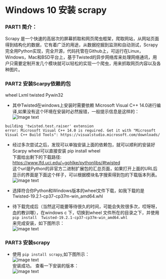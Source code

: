 # Windows 10 安装 scrapy
### PART1 简介：  
Scrapy 是一个快速的高层次的屏幕抓取和网页爬虫框架，爬取网站，从网站页面得到结构化的数据，它有着广泛的用途，从数据挖掘到监测和自动测试，Scrapy完全用Python实现，完全开源，代码托管在Github上，可运行在Linux，Windows，Mac和BSD平台上，基于Twisted的异步网络库来处理网络通讯，用户只需要定制开发几个模块就可以轻松的实现一个爬虫，用来抓取网页内容以及各种图片。
### PART2 安装Scarpy依赖的包
wheel
Lxml
twisted
Pywin32 
- 其中Twisted在windows上安装时需要依赖 Microsoft Visual C++ 14.0进行编译,如果没有这个环境在安装时必然报错，一般提示信息是这样的：
![Image text](https://github.com/gorgeousCa/Dayup/blob/master/Scrapy/%E5%AE%89%E8%A3%85/2.PNG)
```running build_ext
building 'twisted.test.raiser' extension
error: Microsoft Visual C++ 14.0 is required. Get it with "Microsoft Visual C++ Build Tools": https://visualstudio.microsoft.com/downloads/
```
- 经过多次尝试之后，发现可以单独安装上面的依赖包，就可以顺利的安装好Scarpy
wheel可以直接安装 pip install wheel  
下面给出剩下的下载路径:    
https://www.lfd.uci.edu/~gohlke/pythonlibs/#twisted  
这个url是Python的非官方二进制扩展包的汇总页面，如果打开上面的URL后显示的界面是下面这个样子，可以根据模块名字搜索得到包的下载版本列表。  
![image text](https://github.com/gorgeousCa/Dayup/blob/master/Scrapy/%E5%AE%89%E8%A3%85/1.1.PNG)

- 选择符合你Python和Windows版本的wheel文件下载，如我下载的是 Twisted-19.2.1-cp37-cp37m-win_amd64.whl 
- 待下载完成后（当然这可能要等待很久的时间，可能会失败很多次，哎呀呀，血的教训哪），在windows c 下，切换到wheel 文件所在的目录之下，并使用    
`pip install  Twisted-19.2.1-cp37-cp37m-win_amd64.whl`  
来完成安装，如下图所示：  
![image text](https://github.com/gorgeousCa/Dayup/blob/master/Scrapy/%E5%AE%89%E8%A3%85/4.PNG)   
### PART3 安装scrapy  
- 使用 `pip install scrapy`,如下图所示：  
![image text](https://github.com/gorgeousCa/Dayup/blob/master/Scrapy/%E5%AE%89%E8%A3%85/5.PNG)   
安装成功。
查看一下安装的版本：  
![image text](https://github.com/gorgeousCa/Dayup/blob/master/Scrapy/%E5%AE%89%E8%A3%85/6.PNG) 





    
 
